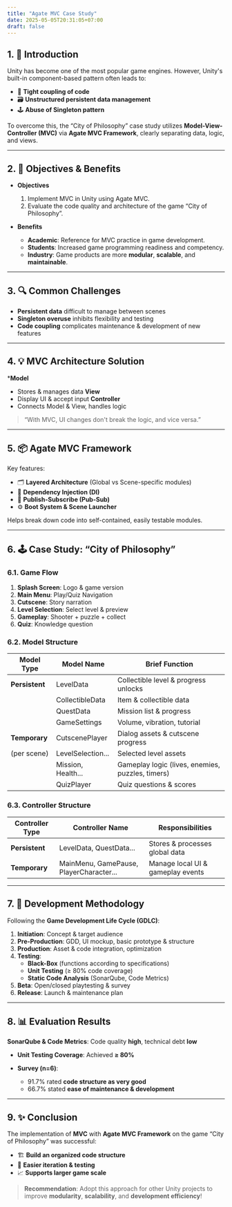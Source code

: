 ```yaml
---
title: "Agate MVC Case Study"
date: 2025-05-05T20:31:05+07:00
draft: false
---
```


## 1. 📖 Introduction

Unity has become one of the most popular game engines. However, Unity's built-in component-based pattern often leads to:

* 🔄 **Tight coupling of code**
* 🗃️ **Unstructured persistent data management**
* 🕹️ **Abuse of Singleton pattern**

To overcome this, the “City of Philosophy” case study utilizes **Model-View-Controller (MVC)** via **Agate MVC Framework**, clearly separating data, logic, and views.

---

## 2. 🎯 Objectives & Benefits

* **Objectives**

  1. Implement MVC in Unity using Agate MVC.
  2. Evaluate the code quality and architecture of the game “City of Philosophy”.
* **Benefits**

  * **Academic**: Reference for MVC practice in game development.
  * **Students**: Increased game programming readiness and competency.
  * **Industry**: Game products are more **modular**, **scalable**, and **maintainable**.

---

## 3. 🔍 Common Challenges

* **Persistent data** difficult to manage between scenes
* **Singleton overuse** inhibits flexibility and testing
* **Code coupling** complicates maintenance & development of new features

---

## 4. 💡 MVC Architecture Solution

***Model**
  - Stores & manages data
**View**
  - Display UI & accept input
**Controller**
  - Connects Model & View, handles logic

> “With MVC, UI changes don't break the logic, and vice versa.”

---

## 5. 📦 Agate MVC Framework

Key features:

* 🗂️ **Layered Architecture** (Global vs Scene-specific modules)
* 🔌 **Dependency Injection (DI)**
* 📣 **Publish-Subscribe (Pub-Sub)**
* ⚙️ **Boot System & Scene Launcher**

Helps break down code into self-contained, easily testable modules.

---

## 6. 🕹️ Case Study: “City of Philosophy”

### 6.1. Game Flow

1. **Splash Screen**: Logo & game version
2. **Main Menu**: Play/Quiz Navigation
3. **Cutscene**: Story narration
4. **Level Selection**: Select level & preview
5. **Gameplay**: Shooter + puzzle + collect
6. **Quiz**: Knowledge question

### 6.2. Model Structure

| Model Type | Model Name | Brief Function |
| ------------- | ---------------- | --------------------------------------------- |
| **Persistent** | LevelData | Collectible level & progress unlocks
| | CollectibleData | Item & collectible data |
| | QuestData | Mission list & progress
| | GameSettings | Volume, vibration, tutorial |
| **Temporary** | CutscenePlayer | Dialog assets & cutscene progress |
| (per scene) | LevelSelection... | Selected level assets |
| | Mission, Health... | Gameplay logic (lives, enemies, puzzles, timers) |
| | QuizPlayer | Quiz questions & scores |

### 6.3. Controller Structure

| Controller Type | Controller Name | Responsibilities |
| ---------------- | ------------------------------------- | ---------------------------------- |
| **Persistent** | LevelData, QuestData... | Stores & processes global data |
| **Temporary** | MainMenu, GamePause, PlayerCharacter... | Manage local UI & gameplay events |

---

## 7. 🧪 Development Methodology

Following the **Game Development Life Cycle (GDLC)**:

1. **Initiation**: Concept & target audience
2. **Pre-Production**: GDD, UI mockup, basic prototype & structure
3. **Production**: Asset & code integration, optimization
4. **Testing**:
   * **Black-Box** (functions according to specifications)
   * **Unit Testing** (≥ 80% code coverage)
   * **Static Code Analysis** (SonarQube, Code Metrics)
5. **Beta**: Open/closed playtesting & survey
6. **Release**: Launch & maintenance plan

---

## 8. 📊 Evaluation Results

**SonarQube & Code Metrics**: Code quality **high**, technical debt **low**
* **Unit Testing Coverage**: Achieved **≥ 80%**
* **Survey (n=6)**:

  * 91.7% rated **code structure as very good**
  * 66.7% stated **ease of maintenance & development**

---

## 9. ✨ Conclusion

The implementation of **MVC** with **Agate MVC Framework** on the game “City of Philosophy” was successful:

* 🏗️ **Build an organized code structure**
* 🔄 **Easier iteration & testing**
* 📈 **Supports larger game scale**

> **Recommendation**: Adopt this approach for other Unity projects to improve **modularity**, **scalability**, and **development efficiency**!
